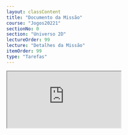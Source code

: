 ```yaml
---
layout: classContent
title: "Documento da Missão"
course: "Jogos20221"
sectionNo: 0
section: "Universo 2D"
lectureOrder: 99
lecture: "Detalhes da Missão"
itemOrder: 99
type: "Tarefas"
---
```


<iframe src="https://docs.google.com/document/d/e/2PACX-1vSLQMmG6V-z4OAxMG3pNS5Mph5VifDKDofIIsyJHPD1RcQGoQ7lfPj8s372VJRdvUbhbB-_3SiLgL5W/pub?embedded=true"></iframe>
